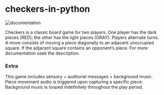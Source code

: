 # checkers-in-python
![documentation](https://user-images.githubusercontent.com/42700427/180664995-ac2eb5cd-dac9-4554-bbf8-978e0e72fc10.gif)

Checkers is a classic board game for two players. One player has the dark pieces (RED); the other has the light pieces (GRAY). Players alternate turns. A move consists of moving a piece diagonally to an adjacent unoccupied square. If the adjacent square contains an opponent’s piece. For more documentation seek the description.


### Extra
This game includes sensory + auditorial messages + background music. Piece movement audio is triggered upon capturing a specific piece. Background music is looped indefinitely throughout the play period.
